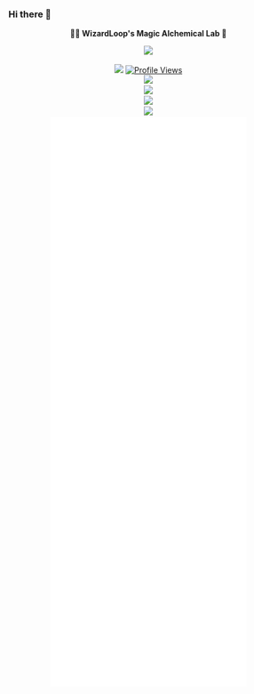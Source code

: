 ### Hi there 👋

<p align="center">
<b> 🧙‍♂️ WizardLoop's Magic Alchemical Lab 🧪 </b>
</p>
    
<p align="center">
  <a href="https://github.com/WizardLoop">
    <img src="https://readme-typing-svg.demolab.com/?lines=Hello,+I'm+WizardLoop&font=Fira%20Code&center=true&width=440&height=45&color=3F79F7&vCenter=true&pause=1000&size=22" /></a>
</p>

<div align="center">
  <a href="https://t.me/WizardLoop"><img width="150px" src="https://img.shields.io/badge/echo-magic-blue?logo=telegram"/></a>
 <a href="https://github.com/WizardLoop"><img src="https://komarev.com/ghpvc/?username=WizardLoop&style=for-the-badge&color=3F83F8" alt="Profile Views"/></a>
</div>

<div align="center">
<a href="https://github.com/WizardLoop"><img height="180em" src="https://github-readme-stats.vercel.app/api?username=WizardLoop&show_icons=true&theme=tokyonight&hide_border=true"/></a>
</div>

<div align="center">
<a href="https://github.com/WizardLoop"><img height="130em" src="https://github-readme-stats.vercel.app/api/top-langs/?username=WizardLoop&size_weight=0.5&count_weight=0.5&layout=compact&theme=tokyonight&hide_border=true"/></a>
</div>

<div align="center">
<a href="https://github.com/WizardLoop"><img height="180em" src="https://streak-stats.demolab.com/?user=WizardLoop&theme=tokyonight&"/></a>
</div>

<div align="center">
<a href="https://github.com/WizardLoop"><img src="https://github-readme-quotes-bay.vercel.app/quote?animation=grow_out_in&theme=tokyonight&quoteCategory=programming"/></a>
</div>

<div align="center">
  <a href="https://github.com/WizardLoop">
    <img src="https://github.com/wizardloop/wizardloop/blob/main/github-metrics.svg" /></a>
</div>
